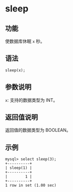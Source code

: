 # sleep

## 功能

使数据库休眠 `x` 秒。

## 语法

```Haskell
sleep(x);
```

## 参数说明

`x`: 支持的数据类型为 INT。

## 返回值说明

返回值的数据类型为 BOOLEAN。

## 示例

```Plain Text
mysql> select sleep(3);
+----------+
| sleep(1) |
+----------+
|        1 |
+----------+
1 row in set (1.00 sec)
```
